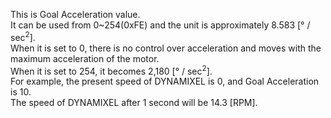 This is Goal Acceleration value.  
It can be used from 0~254(0xFE) and the unit is approximately 8.583 [&deg; / sec<sup>2</sup>].  
When it is set to 0, there is no control over acceleration and moves with the maximum acceleration of the motor.  
When it is set to 254, it becomes 2,180 [&deg; / sec<sup>2</sup>].  
For example, the present speed of DYNAMIXEL is 0, and Goal Acceleration is 10.  
The speed of DYNAMIXEL after 1 second will be 14.3 [RPM].
